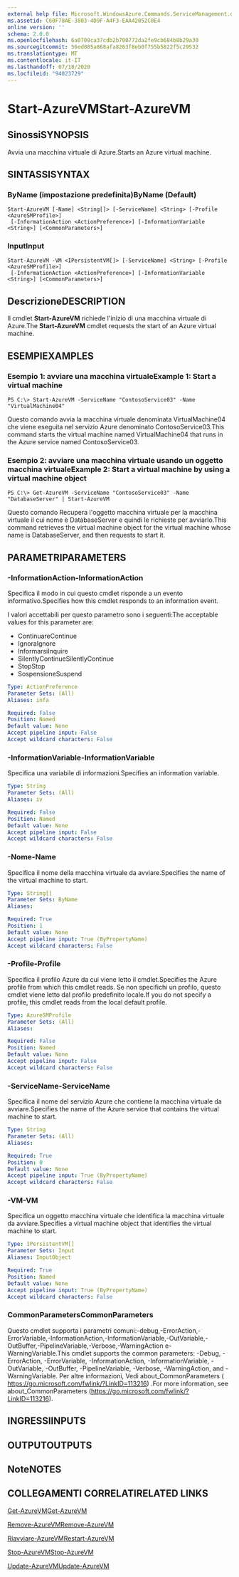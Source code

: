 ```yaml
---
external help file: Microsoft.WindowsAzure.Commands.ServiceManagement.dll-Help.xml
ms.assetid: C60F78AE-3803-4D9F-A4F3-EAA42052C0E4
online version: ''
schema: 2.0.0
ms.openlocfilehash: 6a0708ca37cdb2b700772da2fe9cb684b8b29a30
ms.sourcegitcommit: 56ed085a868afa8263f8eb0f755b5822f5c29532
ms.translationtype: MT
ms.contentlocale: it-IT
ms.lasthandoff: 07/18/2020
ms.locfileid: "94023729"
---
```

# <span data-ttu-id="f4358-101">Start-AzureVM</span><span class="sxs-lookup"><span data-stu-id="f4358-101">Start-AzureVM</span></span>

## <span data-ttu-id="f4358-102">Sinossi</span><span class="sxs-lookup"><span data-stu-id="f4358-102">SYNOPSIS</span></span>
<span data-ttu-id="f4358-103">Avvia una macchina virtuale di Azure.</span><span class="sxs-lookup"><span data-stu-id="f4358-103">Starts an Azure virtual machine.</span></span>

## <span data-ttu-id="f4358-104">SINTASSI</span><span class="sxs-lookup"><span data-stu-id="f4358-104">SYNTAX</span></span>

### <span data-ttu-id="f4358-105">ByName (impostazione predefinita)</span><span class="sxs-lookup"><span data-stu-id="f4358-105">ByName (Default)</span></span>
```
Start-AzureVM [-Name] <String[]> [-ServiceName] <String> [-Profile <AzureSMProfile>]
 [-InformationAction <ActionPreference>] [-InformationVariable <String>] [<CommonParameters>]
```

### <span data-ttu-id="f4358-106">Input</span><span class="sxs-lookup"><span data-stu-id="f4358-106">Input</span></span>
```
Start-AzureVM -VM <IPersistentVM[]> [-ServiceName] <String> [-Profile <AzureSMProfile>]
 [-InformationAction <ActionPreference>] [-InformationVariable <String>] [<CommonParameters>]
```

## <span data-ttu-id="f4358-107">Descrizione</span><span class="sxs-lookup"><span data-stu-id="f4358-107">DESCRIPTION</span></span>
<span data-ttu-id="f4358-108">Il cmdlet **Start-AzureVM** richiede l'inizio di una macchina virtuale di Azure.</span><span class="sxs-lookup"><span data-stu-id="f4358-108">The **Start-AzureVM** cmdlet requests the start of an Azure virtual machine.</span></span>

## <span data-ttu-id="f4358-109">ESEMPI</span><span class="sxs-lookup"><span data-stu-id="f4358-109">EXAMPLES</span></span>

### <span data-ttu-id="f4358-110">Esempio 1: avviare una macchina virtuale</span><span class="sxs-lookup"><span data-stu-id="f4358-110">Example 1: Start a virtual machine</span></span>
```
PS C:\> Start-AzureVM -ServiceName "ContosoService03" -Name "VirtualMachine04"
```

<span data-ttu-id="f4358-111">Questo comando avvia la macchina virtuale denominata VirtualMachine04 che viene eseguita nel servizio Azure denominato ContosoService03.</span><span class="sxs-lookup"><span data-stu-id="f4358-111">This command starts the virtual machine named VirtualMachine04 that runs in the Azure service named ContosoService03.</span></span>

### <span data-ttu-id="f4358-112">Esempio 2: avviare una macchina virtuale usando un oggetto macchina virtuale</span><span class="sxs-lookup"><span data-stu-id="f4358-112">Example 2: Start a virtual machine by using a virtual machine object</span></span>
```
PS C:\> Get-AzureVM -ServiceName "ContosoService03" -Name "DatabaseServer" | Start-AzureVM
```

<span data-ttu-id="f4358-113">Questo comando Recupera l'oggetto macchina virtuale per la macchina virtuale il cui nome è DatabaseServer e quindi le richieste per avviarlo.</span><span class="sxs-lookup"><span data-stu-id="f4358-113">This command retrieves the virtual machine object for the virtual machine whose name is DatabaseServer, and then requests to start it.</span></span>

## <span data-ttu-id="f4358-114">PARAMETRI</span><span class="sxs-lookup"><span data-stu-id="f4358-114">PARAMETERS</span></span>

### <span data-ttu-id="f4358-115">-InformationAction</span><span class="sxs-lookup"><span data-stu-id="f4358-115">-InformationAction</span></span>
<span data-ttu-id="f4358-116">Specifica il modo in cui questo cmdlet risponde a un evento informativo.</span><span class="sxs-lookup"><span data-stu-id="f4358-116">Specifies how this cmdlet responds to an information event.</span></span>

<span data-ttu-id="f4358-117">I valori accettabili per questo parametro sono i seguenti:</span><span class="sxs-lookup"><span data-stu-id="f4358-117">The acceptable values for this parameter are:</span></span>

- <span data-ttu-id="f4358-118">Continuare</span><span class="sxs-lookup"><span data-stu-id="f4358-118">Continue</span></span>
- <span data-ttu-id="f4358-119">Ignora</span><span class="sxs-lookup"><span data-stu-id="f4358-119">Ignore</span></span>
- <span data-ttu-id="f4358-120">Informarsi</span><span class="sxs-lookup"><span data-stu-id="f4358-120">Inquire</span></span>
- <span data-ttu-id="f4358-121">SilentlyContinue</span><span class="sxs-lookup"><span data-stu-id="f4358-121">SilentlyContinue</span></span>
- <span data-ttu-id="f4358-122">Stop</span><span class="sxs-lookup"><span data-stu-id="f4358-122">Stop</span></span>
- <span data-ttu-id="f4358-123">Sospensione</span><span class="sxs-lookup"><span data-stu-id="f4358-123">Suspend</span></span>

```yaml
Type: ActionPreference
Parameter Sets: (All)
Aliases: infa

Required: False
Position: Named
Default value: None
Accept pipeline input: False
Accept wildcard characters: False
```

### <span data-ttu-id="f4358-124">-InformationVariable</span><span class="sxs-lookup"><span data-stu-id="f4358-124">-InformationVariable</span></span>
<span data-ttu-id="f4358-125">Specifica una variabile di informazioni.</span><span class="sxs-lookup"><span data-stu-id="f4358-125">Specifies an information variable.</span></span>

```yaml
Type: String
Parameter Sets: (All)
Aliases: iv

Required: False
Position: Named
Default value: None
Accept pipeline input: False
Accept wildcard characters: False
```

### <span data-ttu-id="f4358-126">-Nome</span><span class="sxs-lookup"><span data-stu-id="f4358-126">-Name</span></span>
<span data-ttu-id="f4358-127">Specifica il nome della macchina virtuale da avviare.</span><span class="sxs-lookup"><span data-stu-id="f4358-127">Specifies the name of the virtual machine to start.</span></span>

```yaml
Type: String[]
Parameter Sets: ByName
Aliases: 

Required: True
Position: 1
Default value: None
Accept pipeline input: True (ByPropertyName)
Accept wildcard characters: False
```

### <span data-ttu-id="f4358-128">-Profile</span><span class="sxs-lookup"><span data-stu-id="f4358-128">-Profile</span></span>
<span data-ttu-id="f4358-129">Specifica il profilo Azure da cui viene letto il cmdlet.</span><span class="sxs-lookup"><span data-stu-id="f4358-129">Specifies the Azure profile from which this cmdlet reads.</span></span>
<span data-ttu-id="f4358-130">Se non specifichi un profilo, questo cmdlet viene letto dal profilo predefinito locale.</span><span class="sxs-lookup"><span data-stu-id="f4358-130">If you do not specify a profile, this cmdlet reads from the local default profile.</span></span>

```yaml
Type: AzureSMProfile
Parameter Sets: (All)
Aliases: 

Required: False
Position: Named
Default value: None
Accept pipeline input: False
Accept wildcard characters: False
```

### <span data-ttu-id="f4358-131">-ServiceName</span><span class="sxs-lookup"><span data-stu-id="f4358-131">-ServiceName</span></span>
<span data-ttu-id="f4358-132">Specifica il nome del servizio Azure che contiene la macchina virtuale da avviare.</span><span class="sxs-lookup"><span data-stu-id="f4358-132">Specifies the name of the Azure service that contains the virtual machine to start.</span></span>

```yaml
Type: String
Parameter Sets: (All)
Aliases: 

Required: True
Position: 0
Default value: None
Accept pipeline input: True (ByPropertyName)
Accept wildcard characters: False
```

### <span data-ttu-id="f4358-133">-VM</span><span class="sxs-lookup"><span data-stu-id="f4358-133">-VM</span></span>
<span data-ttu-id="f4358-134">Specifica un oggetto macchina virtuale che identifica la macchina virtuale da avviare.</span><span class="sxs-lookup"><span data-stu-id="f4358-134">Specifies a virtual machine object that identifies the virtual machine to start.</span></span>

```yaml
Type: IPersistentVM[]
Parameter Sets: Input
Aliases: InputObject

Required: True
Position: Named
Default value: None
Accept pipeline input: True (ByPropertyName)
Accept wildcard characters: False
```

### <span data-ttu-id="f4358-135">CommonParameters</span><span class="sxs-lookup"><span data-stu-id="f4358-135">CommonParameters</span></span>
<span data-ttu-id="f4358-136">Questo cmdlet supporta i parametri comuni:-debug,-ErrorAction,-ErrorVariable,-InformationAction,-InformationVariable,-OutVariable,-OutBuffer,-PipelineVariable,-Verbose,-WarningAction e-WarningVariable.</span><span class="sxs-lookup"><span data-stu-id="f4358-136">This cmdlet supports the common parameters: -Debug, -ErrorAction, -ErrorVariable, -InformationAction, -InformationVariable, -OutVariable, -OutBuffer, -PipelineVariable, -Verbose, -WarningAction, and -WarningVariable.</span></span> <span data-ttu-id="f4358-137">Per altre informazioni, Vedi about_CommonParameters ( https://go.microsoft.com/fwlink/?LinkID=113216) .</span><span class="sxs-lookup"><span data-stu-id="f4358-137">For more information, see about_CommonParameters (https://go.microsoft.com/fwlink/?LinkID=113216).</span></span>

## <span data-ttu-id="f4358-138">INGRESSI</span><span class="sxs-lookup"><span data-stu-id="f4358-138">INPUTS</span></span>

## <span data-ttu-id="f4358-139">OUTPUT</span><span class="sxs-lookup"><span data-stu-id="f4358-139">OUTPUTS</span></span>

## <span data-ttu-id="f4358-140">Note</span><span class="sxs-lookup"><span data-stu-id="f4358-140">NOTES</span></span>

## <span data-ttu-id="f4358-141">COLLEGAMENTI CORRELATI</span><span class="sxs-lookup"><span data-stu-id="f4358-141">RELATED LINKS</span></span>

[<span data-ttu-id="f4358-142">Get-AzureVM</span><span class="sxs-lookup"><span data-stu-id="f4358-142">Get-AzureVM</span></span>](./Get-AzureVM.md)

[<span data-ttu-id="f4358-143">Remove-AzureVM</span><span class="sxs-lookup"><span data-stu-id="f4358-143">Remove-AzureVM</span></span>](./Remove-AzureVM.md)

[<span data-ttu-id="f4358-144">Riavviare-AzureVM</span><span class="sxs-lookup"><span data-stu-id="f4358-144">Restart-AzureVM</span></span>](./Restart-AzureVM.md)

[<span data-ttu-id="f4358-145">Stop-AzureVM</span><span class="sxs-lookup"><span data-stu-id="f4358-145">Stop-AzureVM</span></span>](./Stop-AzureVM.md)

[<span data-ttu-id="f4358-146">Update-AzureVM</span><span class="sxs-lookup"><span data-stu-id="f4358-146">Update-AzureVM</span></span>](./Update-AzureVM.md)


